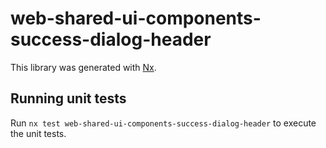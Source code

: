 # web-shared-ui-components-success-dialog-header

This library was generated with [Nx](https://nx.dev).

## Running unit tests

Run `nx test web-shared-ui-components-success-dialog-header` to execute the unit tests.
